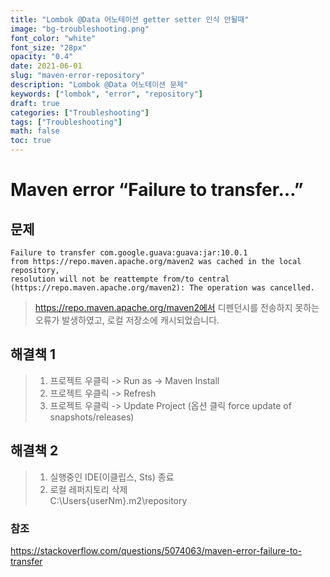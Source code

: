 ```yaml
---
title: "Lombok @Data 어노테이션 getter setter 인식 안될때"
image: "bg-troubleshooting.png"
font_color: "white"
font_size: "28px"
opacity: "0.4"
date: 2021-06-01
slug: "maven-error-repository"
description: "Lombok @Data 어노테이션 문제"
keywords: ["lombok", "error", "repository"]
draft: true
categories: ["Troubleshooting"]
tags: ["Troubleshooting"]
math: false
toc: true
---
```


# Maven error “Failure to transfer…”

## 문제 
```
Failure to transfer com.google.guava:guava:jar:10.0.1 
from https://repo.maven.apache.org/maven2 was cached in the local repository, 
resolution will not be reattempte from/to central (https://repo.maven.apache.org/maven2): The operation was cancelled.
```
> https://repo.maven.apache.org/maven2에서 디펜던시를 전송하지 못하는 오류가 발생하였고, 로컬 저장소에 캐시되었습니다.

## 해결책 1

> 1. 프로젝트 우클릭 -> Run as -> Maven Install
> 2. 프로젝트 우클릭 -> Refresh
> 3. 프로젝트 우클릭 -> Update Project (옵션 클릭 force update of snapshots/releases)

## 해결책 2
> 1. 실행중인 IDE(이클립스, Sts) 종료 
> 2. 로컬 레퍼지토리 삭제  
> C:\Users\{userNm}\.m2\repository



### 참조

<a href="https://stackoverflow.com/questions/5074063/maven-error-failure-to-transfer">https://stackoverflow.com/questions/5074063/maven-error-failure-to-transfer</a>


